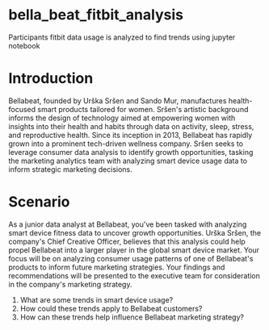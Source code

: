 # bella_beat_fitbit_analysis
Participants fitbit data usage is analyzed to find trends using jupyter notebook

# Introduction
Bellabeat, founded by Urška Sršen and Sando Mur, manufactures health-focused smart products tailored for women. Sršen's artistic background informs the design of technology aimed at empowering women with insights into their health and habits through data on activity, sleep, stress, and reproductive health. Since its inception in 2013, Bellabeat has rapidly grown into a prominent tech-driven wellness company. Sršen seeks to leverage consumer data analysis to identify growth opportunities, tasking the marketing analytics team with analyzing smart device usage data to inform strategic marketing decisions.

# Scenario 
As a junior data analyst at Bellabeat, you've been tasked with analyzing smart device fitness data to uncover growth opportunities. Urška Sršen, the company's Chief Creative Officer, believes that this analysis could help propel Bellabeat into a larger player in the global smart device market. Your focus will be on analyzing consumer usage patterns of one of Bellabeat's products to inform future marketing strategies. Your findings and recommendations will be presented to the executive team for consideration in the company's marketing strategy.
1. What are some trends in smart device usage?
2. How could these trends apply to Bellabeat customers?
3. How can these trends help influence Bellabeat marketing strategy?
